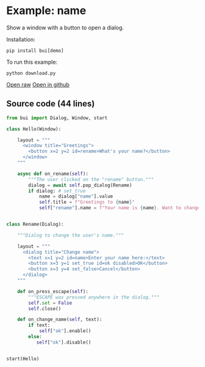 # Example: name

Show a window with a button to open a dialog.

Installation:

    pip install bui[demo]

To run this example:

    python download.py

[Open raw](https://raw.githubusercontent.com/vincent-lg/bui/master/example/name.py) [Open in github](https://github.com/vincent-lg/bui/blob/master/example/name.py)

## Source code (44 lines)

```python
from bui import Dialog, Window, start

class Hello(Window):

    layout = """
      <window title="Greetings">
        <button x=2 y=2 id=rename>What's your name?</button>
      </window>
    """

    async def on_rename(self):
        """The user clicked on the "rename" button."""
        dialog = await self.pop_dialog(Rename)
        if dialog: # set_true
            name = dialog["name"].value
            self.title = f"Greetings to {name}"
            self["rename"].name = f"Your name is {name}. Want to change it?"


class Rename(Dialog):

    """Dialog to change the user's name."""

    layout = """
      <dialog title="Change name">
        <text x=1 y=2 id=name>Enter your name here:</text>
        <button x=3 y=1 set_true id=ok disabled>OK</button>
        <button x=3 y=4 set_false>Cancel</button>
      </dialog>
    """

    def on_press_escape(self):
        """ESCAPE was pressed anywhere in the dialog."""
        self.set = False
        self.close()

    def on_change_name(self, text):
        if text:
            self["ok"].enable()
        else:
           self["ok"].disable()


start(Hello)
```
